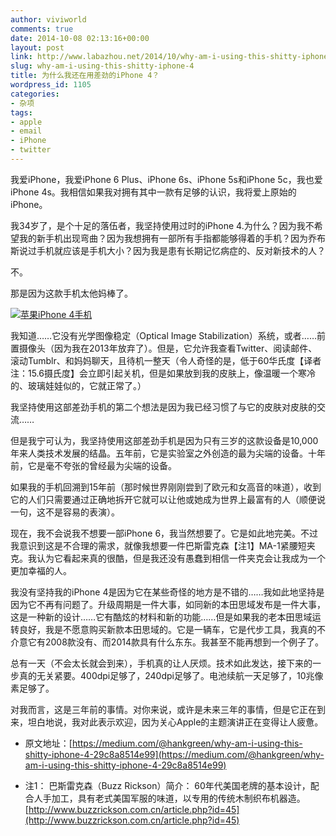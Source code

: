 ```yaml
---
author: viviworld
comments: true
date: 2014-10-08 02:13:16+00:00
layout: post
link: http://www.labazhou.net/2014/10/why-am-i-using-this-shitty-iphone-4/
slug: why-am-i-using-this-shitty-iphone-4
title: 为什么我还在用差劲的iPhone 4？
wordpress_id: 1105
categories:
- 杂项
tags:
- apple
- email
- iPhone
- twitter
---
```


我爱iPhone，我爱iPhone 6 Plus、iPhone 6s、iPhone 5s和iPhone 5c，我也爱iPhone 4s。我相信如果我对拥有其中一款有足够的认识，我将爱上原始的iPhone。

我34岁了，是个十足的落伍者，我坚持使用过时的iPhone 4.为什么？因为我不希望我的新手机出现弯曲？因为我想拥有一部所有手指都能够得着的手机？因为乔布斯说过手机就应该是手机大小？因为我是患有长期记忆病症的、反对新技术的人？

不。

那是因为这款手机太他妈棒了。

[![苹果iPhone 4手机](http://www.labazhou.net/wp-content/uploads/2014/10/apple-iPhone-4.jpg)](http://www.labazhou.net/wp-content/uploads/2014/10/apple-iPhone-4.jpg)

我知道……它没有光学图像稳定（Optical Image Stabilization）系统，或者……前置摄像头（因为我在2013年放弃了）。但是，它允许我查看Twitter、阅读邮件、滚动Tumblr、和妈妈聊天，且待机一整天（令人奇怪的是，低于60华氏度【译者注：15.6摄氏度】会立即引起关机，但是如果放到我的皮肤上，像温暖一个寒冷的、玻璃娃娃似的，它就正常了。）

我坚持使用这部差劲手机的第二个想法是因为我已经习惯了与它的皮肤对皮肤的交流……

但是我宁可认为，我坚持使用这部差劲手机是因为只有三岁的这款设备是10,000年来人类技术发展的结晶。五年前，它是实验室之外创造的最为尖端的设备。十年前，它是毫不夸张的曾经最为尖端的设备。

如果我的手机回溯到15年前（那时候世界刚刚尝到了欧元和女高音的味道），收到它的人们只需要通过正确地拆开它就可以让他或她成为世界上最富有的人（顺便说一句，这不是容易的表演）。

现在，我不会说我不想要一部iPhone 6，我当然想要了。它是如此地完美。不过我意识到这是不合理的需求，就像我想要一件巴斯雷克森【注1】MA-1紧腰短夹克。我认为它看起来真的很酷，但是我还没有愚蠢到相信一件夹克会让我成为一个更加幸福的人。

我没有坚持我的iPhone 4是因为它在某些奇怪的地方是不错的……我如此地坚持是因为它不再有问题了。升级周期是一件大事，如同新的本田思域发布是一件大事，这是一种新的设计……它有酷炫的材料和新的功能……但是如果我的老本田思域运转良好，我是不愿意购买新款本田思域的。它是一辆车，它是代步工具，我真的不介意它有2008款没有、而2014款具有什么东东。我甚至不能再想到一个例子了。

总有一天（不会太长就会到来），手机真的让人厌烦。技术如此发达，接下来的一步真的无关紧要。400dpi足够了，240dpi足够了。电池续航一天足够了，10兆像素足够了。

对我而言，这是三年前的事情。对你来说，或许是未来三年的事情，但是它正在到来，坦白地说，我对此表示欢迎，因为关心Apple的主题演讲正在变得让人疲惫。



	
  * 原文地址：[https://medium.com/@hankgreen/why-am-i-using-this-shitty-iphone-4-29c8a8514e99](https://medium.com/@hankgreen/why-am-i-using-this-shitty-iphone-4-29c8a8514e99)

	
  * 注1： 巴斯雷克森（Buzz Rickson）简介： 60年代美国老牌的基本设计，配合人手加工，具有老式美国军服的味道，以专用的传统木制织布机器造。[http://www.buzzrickson.com.cn/article.php?id=45](http://www.buzzrickson.com.cn/article.php?id=45)



